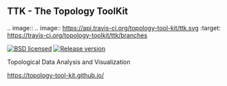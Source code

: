 ## TTK - The Topology ToolKit 

.. image:: .. image:: https://api.travis-ci.org/topology-tool-kit/ttk.svg
    :target: https://travis-ci.org/topology-toolkit/ttk/branches

[![BSD licensed](https://img.shields.io/badge/license-BSD-blue.svg?maxAge=2592000)](https://github.com/topology-tool-kit/ttk/blob/master/LICENSE) [![Release version](https://img.shields.io/github/topology-tool-kit/ttk/ttk.svg?maxAge=86400)](https://github.com/topology-tool-kit/ttk/releases/latest)

Topological Data Analysis and Visualization

https://topology-tool-kit.github.io/


